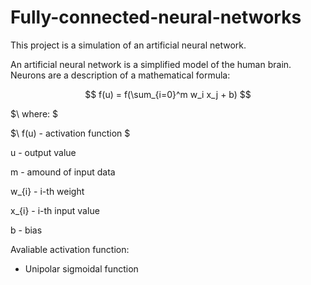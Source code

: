 # Fully-connected-neural-networks

This project is a simulation of an artificial neural network.

An artificial neural network is a simplified model of the human brain. Neurons are a description of a mathematical formula:

$$ f(u) = f(\sum_{i=0}^m w_i x_j + b) $$

$\ where: \$

$\ f(u) - activation function \$

u - output value

m - amound of input data

w_{i} - i-th weight

x_{i} - i-th input value

b - bias

Avaliable activation function:
- Unipolar sigmoidal function

